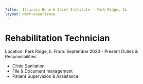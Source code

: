 ```yaml
---
Title:  Illinois Bone & Joint Institute - Park Ridge, IL
layout: work-experience
---
```


# Rehabilitation Technician
Location: Park Ridge, IL
From: September 2023 - Present
Duties & Responsibilities 

- Clinic Sanitation
- File & Document management
- Patient Supervision & Assistance